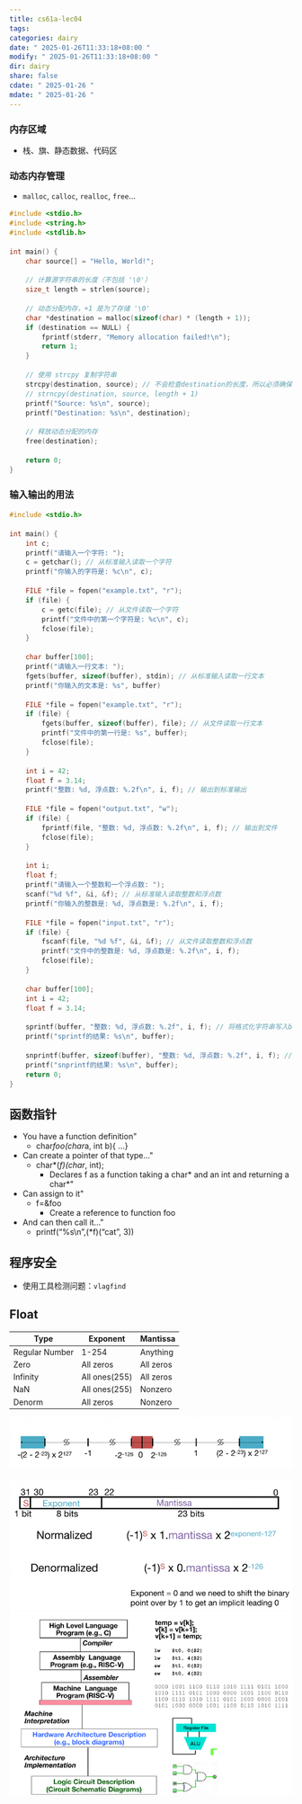 ```yaml
---
title: cs61a-lec04
tags: 
categories: dairy
date: " 2025-01-26T11:33:18+08:00 "
modify: " 2025-01-26T11:33:18+08:00 "
dir: dairy
share: false
cdate: " 2025-01-26 "
mdate: " 2025-01-26 "
---
```


### 内存区域

- 栈、旗、静态数据、代码区

### 动态内存管理

- `malloc`, `calloc`, `realloc`, `free`...

```c
#include <stdio.h>
#include <string.h>
#include <stdlib.h>

int main() {
    char source[] = "Hello, World!";
    
    // 计算源字符串的长度（不包括 '\0'）
    size_t length = strlen(source);

    // 动态分配内存，+1 是为了存储 '\0'
    char *destination = malloc(sizeof(char) * (length + 1));
    if (destination == NULL) {
        fprintf(stderr, "Memory allocation failed!\n");
        return 1;
    }

    // 使用 strcpy 复制字符串
    strcpy(destination, source); // 不会检查destination的长度，所以必须确保有足够的长度
    // strncpy(destination, source, length + 1) 
    printf("Source: %s\n", source);
    printf("Destination: %s\n", destination);

    // 释放动态分配的内存
    free(destination);

    return 0;
}
```

### 输入输出的用法

```c
#include <stdio.h>

int main() {
    int c;
    printf("请输入一个字符: ");
    c = getchar(); // 从标准输入读取一个字符
    printf("你输入的字符是: %c\n", c);

    FILE *file = fopen("example.txt", "r");
    if (file) {
        c = getc(file); // 从文件读取一个字符
        printf("文件中的第一个字符是: %c\n", c);
        fclose(file);
    }
	
	char buffer[100];
    printf("请输入一行文本: ");
    fgets(buffer, sizeof(buffer), stdin); // 从标准输入读取一行文本
    printf("你输入的文本是: %s", buffer)
    
    FILE *file = fopen("example.txt", "r");
    if (file) {
        fgets(buffer, sizeof(buffer), file); // 从文件读取一行文本
        printf("文件中的第一行是: %s", buffer);
        fclose(file);
    }

	int i = 42;
    float f = 3.14;
    printf("整数: %d, 浮点数: %.2f\n", i, f); // 输出到标准输出

    FILE *file = fopen("output.txt", "w");
    if (file) {
        fprintf(file, "整数: %d, 浮点数: %.2f\n", i, f); // 输出到文件
        fclose(file);
    }

    int i;
    float f;
    printf("请输入一个整数和一个浮点数: ");
    scanf("%d %f", &i, &f); // 从标准输入读取整数和浮点数
    printf("你输入的整数是: %d, 浮点数是: %.2f\n", i, f);

    FILE *file = fopen("input.txt", "r");
    if (file) {
        fscanf(file, "%d %f", &i, &f); // 从文件读取整数和浮点数
        printf("文件中的整数是: %d, 浮点数是: %.2f\n", i, f);
        fclose(file);
    }

    char buffer[100];
    int i = 42;
    float f = 3.14;

    sprintf(buffer, "整数: %d, 浮点数: %.2f", i, f); // 将格式化字符串写入buffer
    printf("sprintf的结果: %s\n", buffer);

    snprintf(buffer, sizeof(buffer), "整数: %d, 浮点数: %.2f", i, f); // 安全地写入buffer
    printf("snprintf的结果: %s\n", buffer);
    return 0;
}
```

## 函数指针

- You have a function definition"
	- char*foo(char*a, int b){ …}
- Can create a pointer of that type…"
	- char*(*f)(char*, int);
		- Declares f as a function taking a char* and an int and returning a char*"
- Can assign to it"
	- f=&foo
		- Create a reference to function foo
- And can then call it..."
	- printf(“%s\n”,(*f)(“cat”, 3))

## 程序安全

- 使用工具检测问题：`vlagfind`

## Float

| Type|Exponent|Mantissa|
| ---|---|---|
| Regular Number|1-254|Anything|
| Zero|All zeros|All zeros|
| Infinity|All ones(255)|All zeros|
| NaN|All ones(255)|Nonzero|
| Denorm|All zeros|Nonzero|
![image.png](https://raw.githubusercontent.com/Tendourisu/images/master/202501292309113.png)

![image.png](https://raw.githubusercontent.com/Tendourisu/images/master/202501292309457.png)
![image.png](https://raw.githubusercontent.com/Tendourisu/images/master/202501292309207.png)
